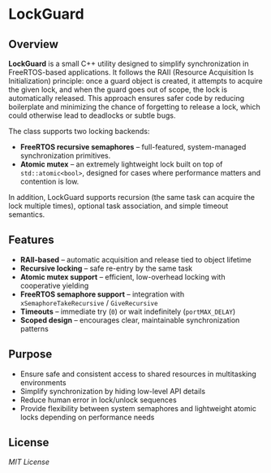 # LockGuard

## Overview
**LockGuard** is a small C++ utility designed to simplify synchronization in FreeRTOS-based applications.
It follows the RAII (Resource Acquisition Is Initialization) principle: once a guard object is created, it attempts to acquire the given lock, and when the guard goes out of scope, the lock is automatically released.
This approach ensures safer code by reducing boilerplate and minimizing the chance of forgetting to release a lock, which could otherwise lead to deadlocks or subtle bugs.

The class supports two locking backends:
- **FreeRTOS recursive semaphores** – full-featured, system-managed synchronization primitives.
- **Atomic mutex** – an extremely lightweight lock built on top of `std::atomic<bool>`, designed for cases where performance matters and contention is low.

In addition, LockGuard supports recursion (the same task can acquire the lock multiple times), optional task association, and simple timeout semantics.

## Features
- **RAII-based** – automatic acquisition and release tied to object lifetime
- **Recursive locking** – safe re-entry by the same task
- **Atomic mutex support** – efficient, low-overhead locking with cooperative yielding
- **FreeRTOS semaphore support** – integration with `xSemaphoreTakeRecursive` / `GiveRecursive`
- **Timeouts** – immediate try (`0`) or wait indefinitely (`portMAX_DELAY`)
- **Scoped design** – encourages clear, maintainable synchronization patterns

## Purpose
- Ensure safe and consistent access to shared resources in multitasking environments
- Simplify synchronization by hiding low-level API details
- Reduce human error in lock/unlock sequences
- Provide flexibility between system semaphores and lightweight atomic locks depending on performance needs

## License
*MIT License*
